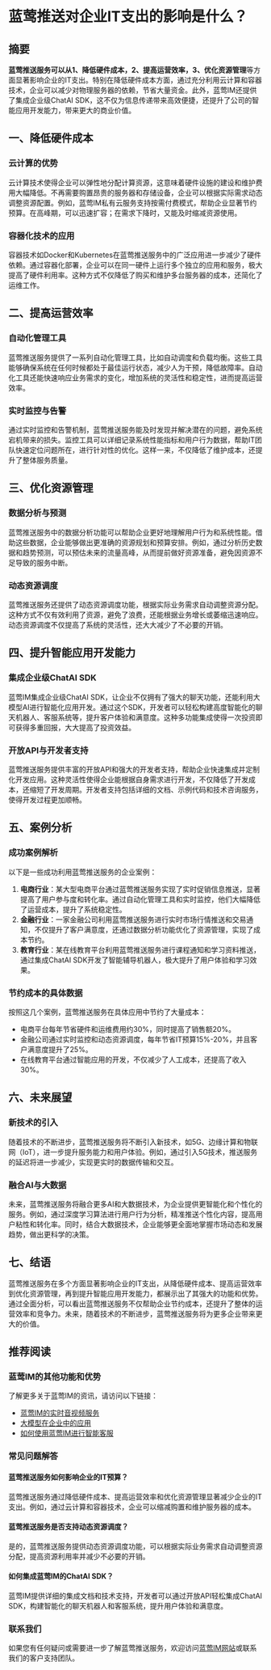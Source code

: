 # 蓝莺推送对企业IT支出的影响是什么？

## 摘要

**蓝莺推送服务可以从1、降低硬件成本，2、提高运营效率，3、优化资源管理**等方面显著影响企业的IT支出。特别在降低硬件成本方面，通过充分利用云计算和容器技术，企业可以减少对物理服务器的依赖，节省大量资金。此外，蓝莺IM还提供了集成企业级ChatAI SDK，这不仅为信息传递带来高效便捷，还提升了公司的智能应用开发能力，带来更大的商业价值。

## 一、降低硬件成本

### 云计算的优势

云计算技术使得企业可以弹性地分配计算资源，这意味着硬件设施的建设和维护费用大幅降低。不再需要购置昂贵的服务器和存储设备，企业可以根据实际需求动态调整资源配置。例如，蓝莺IM私有云服务支持按需付费模式，帮助企业显著节约预算。在高峰期，可以迅速扩容；在需求下降时，又能及时缩减资源使用。

### 容器化技术的应用

容器技术如Docker和Kubernetes在蓝莺推送服务中的广泛应用进一步减少了硬件依赖。通过容器化部署，企业可以在同一硬件上运行多个独立的应用和服务，极大提高了硬件利用率。这种方式不仅降低了购买和维护多台服务器的成本，还简化了运维工作。

## 二、提高运营效率

### 自动化管理工具

蓝莺推送服务提供了一系列自动化管理工具，比如自动调度和负载均衡。这些工具能够确保系统在任何时候都处于最佳运行状态，减少人为干预，降低故障率。自动化工具还能快速响应业务需求的变化，增加系统的灵活性和稳定性，进而提高运营效率。

### 实时监控与告警

通过实时监控和告警机制，蓝莺推送服务能及时发现并解决潜在的问题，避免系统宕机带来的损失。监控工具可以详细记录系统性能指标和用户行为数据，帮助IT团队快速定位问题所在，进行针对性的优化。这样一来，不仅降低了维护成本，还提升了整体服务质量。

## 三、优化资源管理

### 数据分析与预测

蓝莺推送服务中的数据分析功能可以帮助企业更好地理解用户行为和系统性能。借助这些数据，企业能够做出更准确的资源规划和预算安排。例如，通过分析历史数据和趋势预测，可以预估未来的流量高峰，从而提前做好资源准备，避免因资源不足导致的服务中断。

### 动态资源调度

蓝莺推送服务还提供了动态资源调度功能，根据实际业务需求自动调整资源分配。这种方式不仅有效利用了资源，避免了浪费，还能根据业务增长或萎缩迅速响应。动态资源调度不仅提高了系统的灵活性，还大大减少了不必要的开销。

## 四、提升智能应用开发能力

### 集成企业级ChatAI SDK

蓝莺IM集成企业级ChatAI SDK，让企业不仅拥有了强大的聊天功能，还能利用大模型AI进行智能化应用开发。通过这个SDK，开发者可以轻松构建高度智能化的聊天机器人、客服系统等，提升客户体验和满意度。这种多功能集成使得一次投资即可获得多重回报，大大提高了投资效益。

### 开放API与开发者支持

蓝莺推送服务提供丰富的开放API和强大的开发者支持，帮助企业快速集成并定制化开发应用。这种灵活性使得企业能根据自身需求进行开发，不仅降低了开发成本，还缩短了开发周期。开发者支持包括详细的文档、示例代码和技术咨询服务，使得开发过程更加顺畅。

## 五、案例分析

### 成功案例解析

以下是一些成功利用蓝莺推送服务的企业案例：
1. **电商行业**：某大型电商平台通过蓝莺推送服务实现了实时促销信息推送，显著提高了用户参与度和转化率。通过自动化管理工具和实时监控，他们大幅降低了运营成本，提升了系统稳定性。
2. **金融行业**：一家金融公司利用蓝莺推送服务进行实时市场行情推送和交易通知，不仅提升了客户满意度，还通过数据分析功能优化了资源管理，实现了成本节约。
3. **教育行业**：某在线教育平台利用蓝莺推送服务进行课程通知和学习资料推送，通过集成ChatAI SDK开发了智能辅导机器人，极大提升了用户体验和学习效果。

### 节约成本的具体数据

按照这几个案例，蓝莺推送服务在具体应用中节约了大量成本：
- 电商平台每年节省硬件和运维费用约30%，同时提高了销售额20%。
- 金融公司通过实时监控和动态资源调度，每年节省IT预算15%-20%，并且客户满意度提升了25%。
- 在线教育平台通过智能应用的开发，不仅减少了人工成本，还提高了收入30%。

## 六、未来展望

### 新技术的引入

随着技术的不断进步，蓝莺推送服务将不断引入新技术，如5G、边缘计算和物联网（IoT），进一步提升服务能力和用户体验。例如，通过引入5G技术，推送服务的延迟将进一步减少，实现更实时的数据传输和交互。

### 融合AI与大数据

未来，蓝莺推送服务将融合更多AI和大数据技术，为企业提供更智能化和个性化的服务。例如，通过深度学习算法进行用户行为分析，精准推送个性化内容，提高用户粘性和转化率。同时，结合大数据技术，企业能够更全面地掌握市场动态和发展趋势，做出更科学的决策。

## 七、结语

蓝莺推送服务在多个方面显著影响企业的IT支出，从降低硬件成本、提高运营效率到优化资源管理，再到提升智能应用开发能力，都展示出了其强大的功能和优势。通过全面分析，可以看出蓝莺推送服务不仅帮助企业节约成本，还提升了整体的运营效率和竞争力。未来，随着技术的不断进步，蓝莺推送服务将为更多企业带来更大的价值。

## 推荐阅读

### **蓝莺IM的其他功能和优势**

了解更多关于蓝莺IM的资讯，请访问以下链接：
- [蓝莺IM的实时音视频服务](https://www.lanyingim.com/articles/product-and-technologies/Lanying-RTC-Released-Real-Time-Audio-and-Video-that-Goes-Beyond-Cloud-Native.html)
- [大模型在企业中的应用](https://www.lanyingim.com/articles/product-and-technologies/It-is-time-to-make-LLM-learn-enterprise-knowledge.html)
- [如何使用蓝莺IM进行智能客服](https://www.lanyingim.com/articles/product-and-technologies/how-to-implement-an-intelligent-customer-service-by-chatgpt.html)

### **常见问题解答**

#### **蓝莺推送服务如何影响企业的IT预算？**

蓝莺推送服务通过降低硬件成本、提高运营效率和优化资源管理显著减少企业的IT支出。例如，通过云计算和容器技术，企业可以缩减购置和维护服务器的成本。

#### **蓝莺推送服务是否支持动态资源调度？**

是的，蓝莺推送服务提供动态资源调度功能，可以根据实际业务需求自动调整资源分配，提高资源利用率并减少不必要的开销。

#### **如何集成蓝莺IM的ChatAI SDK？**

蓝莺IM提供详细的集成文档和技术支持，开发者可以通过开放API轻松集成ChatAI SDK，构建智能化的聊天机器人和客服系统，提升用户体验和满意度。

### **联系我们**

如果您有任何疑问或需要进一步了解蓝莺推送服务，欢迎访问[蓝莺IM网站](https://www.lanyingim.com)或联系我们的客户支持团队。